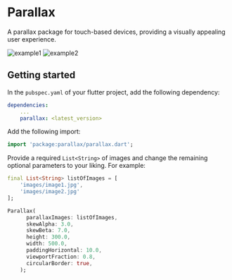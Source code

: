 # Parallax
A parallax package for touch-based devices, providing a visually appealing user experience.

![example1](https://user-images.githubusercontent.com/95496813/152389588-70746f05-93e4-45c8-a94b-9ac18e66cb72.gif) ![example2](https://user-images.githubusercontent.com/95496813/152389611-ead0da77-f0ce-48b2-b3c8-1eaa4dd14985.gif)

## Getting started
In the `pubspec.yaml` of your flutter project, add the following dependency:


``` yaml
dependencies:
    ...
    parallax: <latest_version>
```

Add the following import:

``` dart
import 'package:parallax/parallax.dart';
```

Provide a required `List<String>` of images and change the remaining optional parameters to your liking. For example:

``` dart
final List<String> listOfImages = [
    'images/image1.jpg',
    'images/image2.jpg'
];

Parallax(
      parallaxImages: listOfImages,
      skewAlpha: 3.0,
      skewBeta: 7.0,
      height: 300.0,
      width: 500.0,
      paddingHorizontal: 10.0,
      viewportFraction: 0.8,
      circularBorder: true,
    );
```
